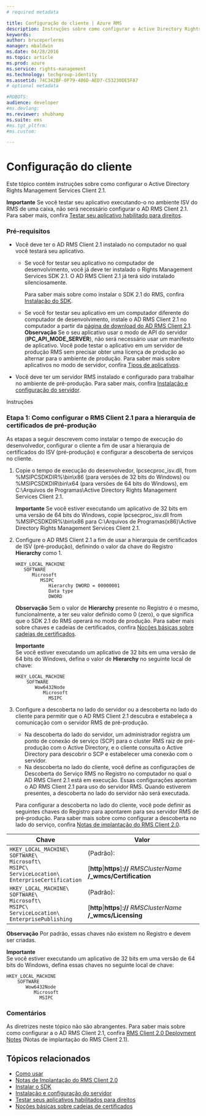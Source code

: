 ```yaml
---
# required metadata

title: Configuração do cliente | Azure RMS
description: Instruções sobre como configurar o Active Directory Rights Management Services Client 2.1.
keywords:
author: bruceperlerms
manager: mbaldwin
ms.date: 04/28/2016
ms.topic: article
ms.prod: azure
ms.service: rights-management
ms.technology: techgroup-identity
ms.assetid: 74C342BF-0F79-486D-AED7-C53230DE5FA7
# optional metadata

#ROBOTS:
audience: developer
#ms.devlang:
ms.reviewer: shubhamp
ms.suite: ems
#ms.tgt_pltfrm:
#ms.custom:

---
```


# Configuração do cliente

Este tópico contém instruções sobre como configurar o Active Directory Rights Management Services Client 2.1.

**Importante** Se você testar seu aplicativo executando-o no ambiente ISV do RMS de uma caixa, não será necessário configurar o AD RMS Client 2.1. Para saber mais, confira [Testar seu aplicativo habilitado para direitos](running-your-first-application.md).

 

### Pré-requisitos

-   Você deve ter o AD RMS Client 2.1 instalado no computador no qual você testará seu aplicativo.

    -   Se você for testar seu aplicativo no computador de desenvolvimento, você já deve ter instalado o Rights Management Services SDK 2.1. O AD RMS Client 2.1 já terá sido instalado silenciosamente.

        Para saber mais sobre como instalar o SDK 2.1 do RMS, confira [Instalação do SDK](create-your-first-rights-aware-application.md).

    -   Se você for testar seu aplicativo em um computador diferente do computador de desenvolvimento, instale o AD RMS Client 2.1 no computador a partir da [página de download do AD RMS Client 2.1](http://www.microsoft.com/en-us/download/details.aspx?id=38396).
        **Observação** Se o seu aplicativo usar o modo de API do servidor (**IPC\_API\_MODE\_SERVER**), não será necessário usar um manifesto de aplicativo. Você pode testar o aplicativo em um servidor de produção RMS sem precisar obter uma licença de produção ao alternar para o ambiente de produção. Para saber mais sobre aplicativos no modo de servidor, confira [Tipos de aplicativos](application-types.md).

         

-   Você deve ter um servidor RMS instalado e configurado para trabalhar no ambiente de pré-produção. Para saber mais, confira [Instalação e configuração do servidor](how-to-install-and-configure-an-rms-server.md).

Instruções

### Etapa 1: Como configurar o RMS Client 2.1 para a hierarquia de certificados de pré-produção

As etapas a seguir descrevem como instalar o tempo de execução do desenvolvedor, configurar o cliente a fim de usar a hierarquia de certificados do ISV (pré-produção) e configurar a descoberta de serviços no cliente.

1.  Copie o tempo de execução do desenvolvedor, Ipcsecproc\_isv.dll, from %MSIPCSDKDIR%\\bin\\x86 (para versões de 32 bits do Windows) ou %MSIPCSDKDIR\\bin\\x64 (para versões de 64 bits do Windows), em C:\\Arquivos de Programas\\Active Directory Rights Management Services Client 2.1.

    **Importante** Se você estiver executando um aplicativo de 32 bits em uma versão de 64 bits do Windows, copie Ipcsecproc\_isv.dll from %MSIPCSDKDIR%\\bin\\x86 para C:\\Arquivos de Programas(x86)\\Active Directory Rights Management Services Client 2.1.

     

2.  Configure o AD RMS Client 2.1 a fim de usar a hierarquia de certificados de ISV (pré-produção), definindo o valor da chave do Registro **Hierarchy** como 1.

    ```
    HKEY_LOCAL_MACHINE
       SOFTWARE
          Microsoft
             MSIPC
                Hierarchy DWORD = 00000001
                Data type
                DWORD
    ```

    **Observação** Sem o valor de **Hierarchy** presente no Registro é o mesmo, funcionalmente, a ter seu valor definido como 0 (zero), o que significa que o SDK 2.1 do RMS operará no modo de produção. Para saber mais sobre chaves e cadeias de certificados, confira [Noções básicas sobre cadeias de certificados](understanding-certificate-chains.md).

    **Importante**  
    Se você estiver executando um aplicativo de 32 bits em uma versão de 64 bits do Windows, defina o valor de **Hierarchy** no seguinte local de chave:

    ```
    HKEY_LOCAL_MACHINE
        SOFTWARE
           Wow6432Node
              Microsoft
                MSIPC
    ```
     

3.  Configure a descoberta no lado do servidor ou a descoberta no lado do cliente para permitir que o AD RMS Client 2.1 descubra e estabeleça a comunicação com o servidor RMS de pré-produção.

    -   Na descoberta do lado do servidor, um administrador registra um ponto de conexão de serviço (SCP) para o cluster RMS raiz de pré-produção com o Active Directory, e o cliente consulta o Active Directory para descobrir o SCP e estabelecer uma conexão com o servidor.
    -   Na descoberta no lado do cliente, você define as configurações de Descoberta do Serviço RMS no Registro no computador no qual o AD RMS Client 2.1 está em execução. Essas configurações apontam o AD RMS Client 2.1 para uso do servidor RMS. Quando estiverem presentes, a descoberta no lado do servidor não será executada.

    Para configurar a descoberta no lado do cliente, você pode definir as seguintes chaves do Registro para apontarem para seu servidor RMS de pré-produção. Para saber mais sobre como configurar a descoberta no lado do serviço, confira [Notas de implantação do RMS Client 2.0](https://TechNet.Microsoft.Com/en-us/library/jj159267(WS.10).aspx).

|Chave|Valor|
|---|-----|
|`HKEY_LOCAL_MACHINE\`<br>`SOFTWARE\`<br>`Microsoft\`<br>`MSIPC\`<br>`ServiceLocation\`<br>`EnterpriseCertification`|(Padrão):<br><br> [**http**&#124;**https**]**://** *RMSClusterName* **/_wmcs/Certification**|
|`HKEY_LOCAL_MACHINE\`<br>`SOFTWARE\`<br>`Microsoft\`<br>`MSIPC\`<br>`ServiceLocation\`<br>`EnterprisePublishing`|(Padrão):<br><br> [**http**&#124;**https**]**://** *RMSClusterName* **/_wmcs/Licensing**|


**Observação**  Por padrão, essas chaves não existem no Registro e devem ser criadas.
     
**Importante**  
    Se você estiver executando um aplicativo de 32 bits em uma versão de 64 bits do Windows, defina essas chaves no seguinte local de chave:


    HKEY_LOCAL_MACHINE
        SOFTWARE
           Wow6432Node
              Microsoft
                MSIPC
    

### Comentários

As diretrizes neste tópico não são abrangentes. Para saber mais sobre como configurar a o AD RMS Client 2.1, confira [RMS Client 2.0 Deployment Notes](https://TechNet.Microsoft.Com/en-us/library/jj159267(WS.10).aspx) (Notas de implantação do RMS Client 2.1).

## Tópicos relacionados


* [Como usar](how-to-use-msipc.md)
* [Notas de Implantação do RMS Client 2.0](https://TechNet.Microsoft.Com/en-us/library/jj159267(WS.10).aspx)
* [Instalar o SDK](create-your-first-rights-aware-application.md)
* [Instalação e configuração do servidor](how-to-install-and-configure-an-rms-server.md)
* [Testar seus aplicativos habilitados para direitos](running-your-first-application.md)
* [Noções básicas sobre cadeias de certificados](understanding-certificate-chains.md)
 

 


<!--HONumber=Apr16_HO4-->


